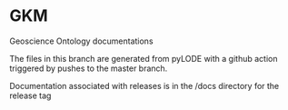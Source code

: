# GKM
Geoscience Ontology documentations  

The files in this branch are generated from pyLODE with a github action triggered by pushes to the master branch. 

Documentation associated with releases is in the /docs directory for the release tag
